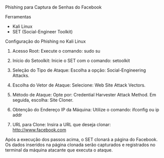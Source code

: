 Phishing para Captura de Senhas do Facebook

Ferramentas

- Kali Linux
- SET (Social-Engineer Toolkit)

Configuração do Phishing no Kali Linux

1. Acesso Root:
Execute o comando: sudo su

2. Início do Setoolkit:
Inicie o SET com o comando: setoolkit

3. Seleção do Tipo de Ataque:
Escolha a opção: Social-Engineering Attacks.

4. Escolha do Vetor de Ataque:
Selecione: Web Site Attack Vectors.

5. Método de Ataque:
Opte por: Credential Harvester Attack Method.
Em seguida, escolha: Site Cloner.

6. Obtenção do Endereço IP da Máquina:
Utilize o comando: ifconfig ou ip addr

7. URL para Clone:
Insira a URL que deseja clonar: http://www.facebook.com

Após a execução dos passos acima, o SET clonará a página do Facebook. Os dados inseridos na página clonada serão capturados e registrados no terminal da máquina atacante que executa o ataque.
